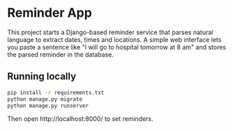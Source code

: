 # Reminder App

This project starts a Django-based reminder service that parses natural language
to extract dates, times and locations. A simple web interface lets you paste a
sentence like "I will go to hospital tomorrow at 8 am" and stores the parsed
reminder in the database.

## Running locally

```bash
pip install -r requirements.txt
python manage.py migrate
python manage.py runserver
```

Then open http://localhost:8000/ to set reminders.
